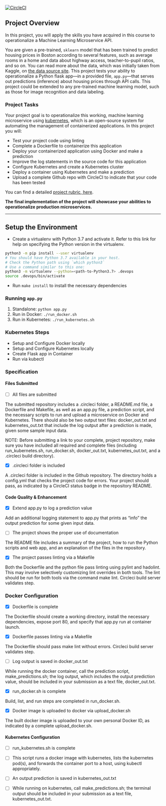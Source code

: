 [![CircleCI](https://dl.circleci.com/status-badge/img/gh/RikuVan/ml-microservice-k8s/tree/main.svg?style=svg)](https://dl.circleci.com/status-badge/redirect/gh/RikuVan/ml-microservice-k8s/tree/main)

## Project Overview

In this project, you will apply the skills you have acquired in this course to operationalize a Machine Learning Microservice API. 

You are given a pre-trained, `sklearn` model that has been trained to predict housing prices in Boston according to several features, such as average rooms in a home and data about highway access, teacher-to-pupil ratios, and so on. You can read more about the data, which was initially taken from Kaggle, on [the data source site](https://www.kaggle.com/c/boston-housing). This project tests your ability to operationalize a Python flask app—in a provided file, `app.py`—that serves out predictions (inference) about housing prices through API calls. This project could be extended to any pre-trained machine learning model, such as those for image recognition and data labeling.

### Project Tasks

Your project goal is to operationalize this working, machine learning microservice using [kubernetes](https://kubernetes.io/), which is an open-source system for automating the management of containerized applications. In this project you will:
* Test your project code using linting
* Complete a Dockerfile to containerize this application
* Deploy your containerized application using Docker and make a prediction
* Improve the log statements in the source code for this application
* Configure Kubernetes and create a Kubernetes cluster
* Deploy a container using Kubernetes and make a prediction
* Upload a complete Github repo with CircleCI to indicate that your code has been tested

You can find a detailed [project rubric, here](https://review.udacity.com/#!/rubrics/2576/view).

**The final implementation of the project will showcase your abilities to operationalize production microservices.**

---

## Setup the Environment

* Create a virtualenv with Python 3.7 and activate it. Refer to this link for help on specifying the Python version in the virtualenv. 
```bash
python3 -m pip install --user virtualenv
# You should have Python 3.7 available in your host. 
# Check the Python path using `which python3`
# Use a command similar to this one:
python3 -m virtualenv --python=<path-to-Python3.7> .devops
source .devops/bin/activate
```
* Run `make install` to install the necessary dependencies

### Running `app.py`

1. Standalone:  `python app.py`
2. Run in Docker:  `./run_docker.sh`
3. Run in Kubernetes:  `./run_kubernetes.sh`

### Kubernetes Steps

* Setup and Configure Docker locally
* Setup and Configure Kubernetes locally
* Create Flask app in Container
* Run via kubectl

### Specification

#### Files Submitted

- [ ] All files are submitted

The submitted repository includes a .circleci folder, a README.md file, a Dockerfile and Makefile, as well as an app.py file, a prediction script, and the necessary scripts to run and upload a microservice on Docker and Kubernetes.
There should also be two output text files: docker_out.txt and kubernetes_out.txt that include the log output after a prediction is made, given some sample input data.

NOTE: Before submitting a link to your complete, project repository, make sure you have included all required and complete files (including run_kubernetes.sh, run_docker.sh, docker_out.txt, kubernetes_out.txt, and a .circleci build directory).

- [x] .circleci folder is included

A .circleci folder is included in the Github repository. The directory holds a config.yml that checks the project code for errors. Your project should pass, as indicated by a CircleCI status badge in the repository README.

#### Code Quality & Enhancement

- [x] Extend app.py to log a prediction value

Add an additional logging statement to app.py that prints as “info” the output prediction for some given input data.

- [ ] The project shows the proper use of documentation

The README file includes a summary of the project, how to run the Python scripts and web app, and an explanation of the files in the repository.

- [x] The project passes linting via a Makefile

Both the Dockerfile and the python file pass linting using pylint and hadolint. This may involve selectively customizing lint overrides in both tools. The lint should be run for both tools via the command make lint. Circleci build server validates step.

### Docker Configuration

 - [x] Dockerfile is complete

The Dockerfile should create a working directory, install the necessary dependencies, expose port 80, and specify that app.py run at container launch.

 - [x] Dockerfile passes linting via a Makefile

The Dockerfile should pass make lint without errors. Circleci build server validates step.

 - [ ] Log output is saved in docker_out.txt

While running the docker container, call the prediction script, make_predictions.sh; the log output, which includes the output prediction value, should be included in your submission as a text file, docker_out.txt.

 - [x] run_docker.sh is complete

Build, list, and run steps are completed in run_docker.sh.

 - [x] Docker image is uploaded to docker via upload_docker.sh

The built docker image is uploaded to your own personal Docker ID, as indicated by a complete upload_docker.sh.

#### Kubernetes Configuration

- [ ] run_kubernetes.sh is complete

- [ ] This script runs a docker image with kubernetes, lists the kubernetes pod(s), and forwards the container port to a host, using kubectl appropriately.

- [ ] An output prediction is saved in kubernetes_out.txt

- [ ] While running on kubernetes, call make_predictions.sh; the terminal output should be included in your submission as a text file, kubernetes_out.txt.